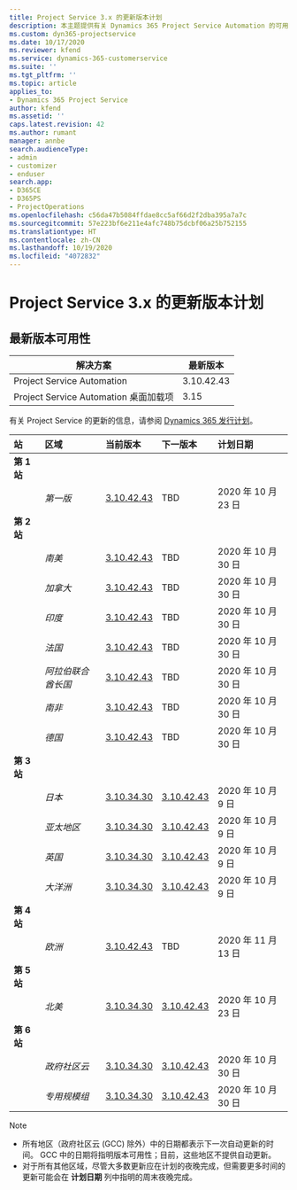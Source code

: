 ```yaml
---
title: Project Service 3.x 的更新版本计划
description: 本主题提供有关 Dynamics 365 Project Service Automation 的可用版本和即将发布版本的信息。
ms.custom: dyn365-projectservice
ms.date: 10/17/2020
ms.reviewer: kfend
ms.service: dynamics-365-customerservice
ms.suite: ''
ms.tgt_pltfrm: ''
ms.topic: article
applies_to:
- Dynamics 365 Project Service
author: kfend
ms.assetid: ''
caps.latest.revision: 42
ms.author: rumant
manager: annbe
search.audienceType:
- admin
- customizer
- enduser
search.app:
- D365CE
- D365PS
- ProjectOperations
ms.openlocfilehash: c56da47b5084ffdae8cc5af66d2f2dba395a7a7c
ms.sourcegitcommit: 57e223bf6e211e4afc748b75dcbf06a25b752155
ms.translationtype: HT
ms.contentlocale: zh-CN
ms.lasthandoff: 10/19/2020
ms.locfileid: "4072832"
---
```

# <a name="update-release-schedule-for-project-service-3x"></a>Project Service 3.x 的更新版本计划

## <a name="latest-version-availability"></a>最新版本可用性

| 解决方案  | 最新版本 |
|-------|----|
| Project Service Automation    |  3.10.42.43  |
| Project Service Automation 桌面加载项                | 3.15          |

有关 Project Service 的更新的信息，请参阅 [Dynamics 365 发行计划](https://docs.microsoft.com/dynamics365/release-plans/)。 

| 站  | 区域 | 当前版本 | 下一版本 |  计划日期
| :---   | :---   | :---   | :---   |:---   |         
|<strong>第 1 站</strong> | |  |  | |
| | <i>第一版</i> | [3.10.42.43](whats-new-ur-24.md) | TBD | 2020 年 10 月 23 日
|<strong>第 2 站</strong> | |  |  | |
| | <i>南美</i> | [3.10.42.43](whats-new-ur-24.md) | TBD | 2020 年 10 月 30 日
| | <i>加拿大</i> | [3.10.42.43](whats-new-ur-24.md) | TBD | 2020 年 10 月 30 日 
| | <i>印度</i> | [3.10.42.43](whats-new-ur-24.md) | TBD | 2020 年 10 月 30 日
| | <i>法国</i> | [3.10.42.43](whats-new-ur-24.md) | TBD | 2020 年 10 月 30 日
| | <i>阿拉伯联合酋长国</i> | [3.10.42.43](whats-new-ur-24.md) | TBD | 2020 年 10 月 30 日
| | <i>南非</i> | [3.10.42.43](whats-new-ur-24.md) | TBD | 2020 年 10 月 30 日
| | <i>德国</i> | [3.10.42.43](whats-new-ur-24.md) | TBD | 2020 年 10 月 30 日
|<strong>第 3 站</strong> | |  |  | |
| | <i>日本</i> |[3.10.34.30](whats-new-ur-23.md) | [3.10.42.43](whats-new-ur-24.md) | 2020 年 10 月 9 日 
| | <i>亚太地区</i> |[3.10.34.30](whats-new-ur-23.md) | [3.10.42.43](whats-new-ur-24.md) | 2020 年 10 月 9 日
| | <i>英国</i> |[3.10.34.30](whats-new-ur-23.md) | [3.10.42.43](whats-new-ur-24.md) | 2020 年 10 月 9 日
| | <i>大洋洲</i> |[3.10.34.30](whats-new-ur-23.md) | [3.10.42.43](whats-new-ur-24.md) | 2020 年 10 月 9 日
|<strong>第 4 站</strong> | |  |  | |
| | <i>欧洲</i> |[3.10.42.43](whats-new-ur-24.md) | TBD | 2020 年 11 月 13 日
|<strong>第 5 站</strong> | |  |  | |
| | <i>北美</i> |[3.10.34.30](whats-new-ur-23.md) | [3.10.42.43](whats-new-ur-24.md) | 2020 年 10 月 23 日
|<strong>第 6 站</strong> | |  |  | |
| | <i>政府社区云</i> |[3.10.34.30](whats-new-ur-23.md) | [3.10.42.43](whats-new-ur-24.md) | 2020 年 10 月 30 日
| | <i>专用规模组</i> |[3.10.34.30](whats-new-ur-23.md) | [3.10.42.43](whats-new-ur-24.md) | 2020 年 10 月 30 日

>[!Note]
> - 所有地区（政府社区云 (GCC) 除外）中的日期都表示下一次自动更新的时间。 GCC 中的日期将指明版本可用性；目前，这些地区不提供自动更新。
> - 对于所有其他区域，尽管大多数更新应在计划的夜晚完成，但需要更多时间的更新可能会在 **计划日期** 列中指明的周末夜晚完成。
